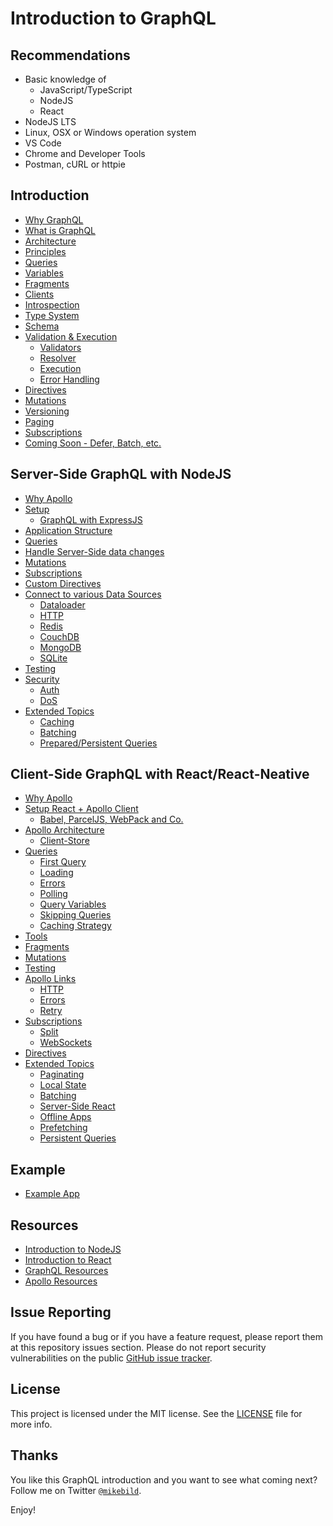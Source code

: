 # Introduction to GraphQL

## Recommendations

- Basic knowledge of
  - JavaScript/TypeScript
  - NodeJS
  - React
- NodeJS LTS
- Linux, OSX or Windows operation system
- VS Code
- Chrome and Developer Tools
- Postman, cURL or httpie

## Introduction

- [Why GraphQL](introduction-graphql/0-intro.md)
- [What is GraphQL](introduction-graphql/1-graphql.md)
- [Architecture](introduction-graphql/2-architecture.md)
- [Principles](introduction-graphql/3-principles.md)
- [Queries](introduction-graphql/4-queries.md)
- [Variables](introduction-graphql/9-variables.md)
- [Fragments](introduction-graphql/8-fragments.md)
- [Clients](introduction-graphql/5-clients.md)
- [Introspection](introduction-graphql/6-introspection.md)
- [Type System](introduction-graphql/7-types.md)
- [Schema](introduction-graphql/12-schema.md)
- [Validation & Execution]()
  - [Validators]()
  - [Resolver](introduction-graphql/14-resolver.md)
  - [Execution]()
  - [Error Handling](introduction-graphql/15-errors.md)
- [Directives](introduction-graphql/10-directives.md)
- [Mutations](introduction-graphql/13-mutations.md)
- [Versioning](introduction-graphql/16-versioning.md)
- [Paging](introduction-graphql/11-paging.md)
- [Subscriptions](introduction-graphql/17-subscriptions.md)
- [Coming Soon - Defer, Batch, etc.](introduction-graphql/19-soon.md)

## Server-Side GraphQL with NodeJS

- [Why Apollo](introduction-apollo/0-intro.md)
- [Setup](introduction-apollo/1-setup.md)
  - [GraphQL with ExpressJS](introduction-graphql/20-expressjs.md)
- [Application Structure](introduction-apollo/2-app-structure.md)
- [Queries](introduction-apollo/3-queries.md)
- [Handle Server-Side data changes](introduction-apollo/4-handle-server-data-changes.md)
- [Mutations](introduction-apollo/5-mutations.md)
- [Subscriptions](introduction-apollo/6-subscriptions.md)
- [Custom Directives]()
- [Connect to various Data Sources]()
  - [Dataloader]()
  - [HTTP]()
  - [Redis]()
  - [CouchDB]()
  - [MongoDB]()
  - [SQLite]()
- [Testing](introduction-graphql/18-testing.md)
- [Security]()
  - [Auth]()
  - [DoS]()
- [Extended Topics]()
  - [Caching]()
  - [Batching]()
  - [Prepared/Persistent Queries]()

## Client-Side GraphQL with React/React-Neative

- [Why Apollo]()
- [Setup React + Apollo Client]()
  - [Babel, ParcelJS, WebPack and Co.]()
- [Apollo Architecture]()
  - [Client-Store](introduction-apollo/7-store.md)
- [Queries]()
  - [First Query]()
  - [Loading]()
  - [Errors]()
  - [Polling]()
  - [Query Variables]()
  - [Skipping Queries]()
  - [Caching Strategy](introduction-apollo/8-caching-strategy.md)
- [Tools]()
- [Fragments]()
- [Mutations]()
- [Testing]()
- [Apollo Links]()
  - [HTTP]()
  - [Errors]()
  - [Retry]()
- [Subscriptions]()
  - [Split]()
  - [WebSockets]()
- [Directives]()
- [Extended Topics]()
  - [Paginating]()
  - [Local State]()
  - [Batching]()
  - [Server-Side React]()
  - [Offline Apps]()
  - [Prefetching]()
  - [Persistent Queries]()

## Example

- [Example App](example/README.md)

## Resources

- [Introduction to NodeJS](https://github.com/mikebild/introduction-nodejs)
- [Introduction to React](https://github.com/mikebild/introduction-react)
- [GraphQL Resources](introduction-graphql/resources.md)
- [Apollo Resources](introduction-apollo/resources.md)

## Issue Reporting

If you have found a bug or if you have a feature request, please report them at this repository issues section. Please do not report security vulnerabilities on the public [GitHub issue tracker](https://github.com/mikebild/introduction-graphql/issues).

## License

This project is licensed under the MIT license. See the [LICENSE](LICENSE) file for more info.

## Thanks

You like this GraphQL introduction and you want to see what coming next? Follow me on Twitter [`@mikebild`](https://twitter.com/mikebild).

Enjoy!
